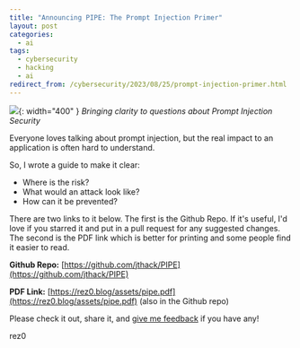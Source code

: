 ```yaml
---
title: "Announcing PIPE: The Prompt Injection Primer"
layout: post
categories:
  - ai
tags:
  - cybersecurity
  - hacking
  - ai
redirect_from: /cybersecurity/2023/08/25/prompt-injection-primer.html
---
```


![](https://i.imgur.com/FnpQXha.png){: width="400" }
_Bringing clarity to questions about Prompt Injection Security_

Everyone loves talking about prompt injection, but the real impact to an application is often hard to understand. 

So, I wrote a guide to make it clear:
- Where is the risk?
- What would an attack look like?
- How can it be prevented?

There are two links to it below. The first is the Github Repo. If it's useful, I'd love if you starred it and put in a pull request for any suggested changes. The second is the PDF link which is better for printing and some people find it easier to read.

**Github Repo:** [https://github.com/jthack/PIPE](https://github.com/jthack/PIPE)

**PDF Link:** [https://rez0.blog/assets/pipe.pdf](https://rez0.blog/assets/pipe.pdf) (also in the Github repo)

Please check it out, share it, and [give me feedback](https://twitter.com/rez0__) if you have any!

rez0

<meta name="twitter:card" content="summary_large_image" />
<meta name="twitter:site" content="@rez0__" />
<meta name="twitter:creator" content="@rez0__" />
<meta property="og:url" content="https://rez0.blog/cybersecurity/2023/08/25/prompt-injection-primer.html" />
<meta property="og:title" content="Announcing PIPE: The Prompt Injection Primer" />
<meta property="og:description" content="Bringing clarity to Prompt Injection Concerns" />
<meta property="og:image" content="https://i.imgur.com/FnpQXha.png" />


